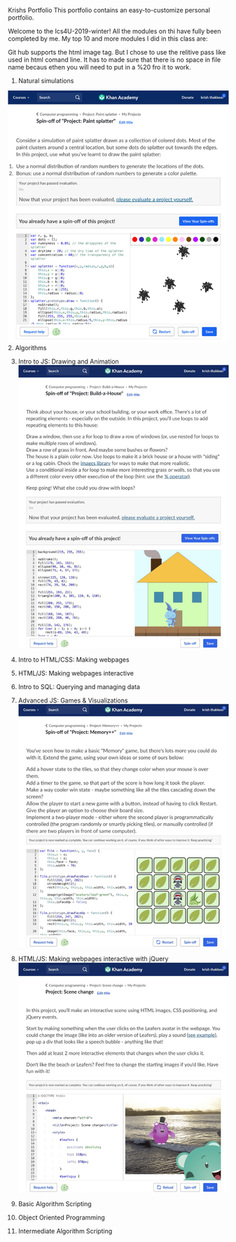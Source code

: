 Krishs Portfolio
This portfolio contains an easy-to-customize personal portfolio.



Welcome to the Ics4U-2019-winter! All the modules on thi have fully been completed by me. My top 10 and more modules I did in this class are:


Git hub supports the html image tag. But I chose to use the relitive pass like used in html comand line. It has to made sure that there is no space in file name becaus ethen you will need to put in a %20 fro it to work. 


1. Natural simulations

![](unnamed.jpg)
2. Algorithms


3. Intro to JS: Drawing and Animation
![](Jsdrawingandanimation.jpg)
4. Intro to HTML/CSS: Making webpages

5. HTML/JS: Making webpages interactive

6. Intro to SQL: Querying and managing data

7. Advanced JS: Games & Visualizations
![](gamesndvis.jpg)
8. HTML/JS: Making webpages interactive with jQuery
![](lbbfsaojdbvcjsdbvv.jpg)
9. Basic Algorithm Scripting

10. Object Oriented Programming

11. Intermediate Algorithm Scripting

